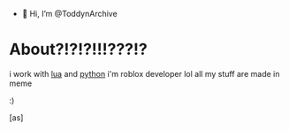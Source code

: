 - 👋 Hi, I’m @ToddynArchive
# About?!?!?!!!???!?
i work with [lua](https://pt.wikipedia.org/wiki/Lua_(linguagem_de_programa%C3%A7%C3%A3o))
and [python](https://pt.wikipedia.org/wiki/Python)
i'm roblox developer lol
all my stuff are made in meme


:)































































[as]
